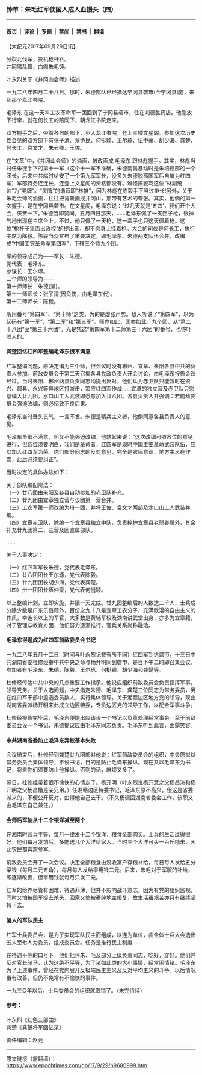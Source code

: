 ### 钟革：朱毛红军使国人成人血馒头（四）

---

#### [首页](../../../..?n9680999) &nbsp;|&nbsp; [评论](../../../../../epoch-comment?n9680999) &nbsp;|&nbsp; [专题](../../../../../epoch-special?n9680999) &nbsp;|&nbsp; [禁闻](../../../../../epoch-news?n9680999) &nbsp;|&nbsp; [禁书](../../../../../books?n9680999) &nbsp;|&nbsp; [翻墙](https://github.com/gfw-breaker/nogfw/blob/master/README.md?n9680999)


<div class="post_content" id="artbody" itemprop="articleBody">
 <!-- article content begin -->
 <p>
  【大纪元2017年09月29日讯】
 </p>
 <p>
  分裂北伐军，投机枪杆吞。
  <br/>
  井冈魔乱舞，血肉朱毛饨。
 </p>
 <p>
  叶永烈关于《井冈山会师》描述
 </p>
 <p>
  一九二八年四月二十八日。那时，朱德部队已经抵达宁冈县砻市(今宁冈县城)，来到那个龙江书院。
 </p>
 <p>
  <ok href="https://www.epochtimes.com/gb/tag/%E6%AF%9B%E6%B3%BD%E4%B8%9C.html">
   毛泽东
  </ok>
  在这一天率工农革命军一团回到了宁冈县砻市，住在刘德胜药店。他刚放下行李，就在何长工的陪同下，朝龙江书院走来。
 </p>
 <p>
  双方握手之后，带着各自的部下，步入龙江书院，登上三楼文星阁。参加这次历史性会见的双方部下有张子清、蔡协民、何挺颖、王尔琢、伍中豪、胡少海、龚楚、何长工、袁文才、朱云卿、王佐。
 </p>
 <p>
  在“文革”中，《井冈山会师》的油画，被改画成
  <ok href="https://www.epochtimes.com/gb/tag/%E6%AF%9B%E6%B3%BD%E4%B8%9C.html">
   毛泽东
  </ok>
  跟林彪握手。其实，林彪当时任朱德手下的第十一军（这个十一军不准确，朱德南昌暴动时是朱培德部的一个团长，后来中共临时给安了一个第九军军长，没多久朱德脱离国军后自编为红四军）军部特务连连长，连登上文星阁的资格都没有。难怪陈毅骂这位“林副统帅”为“灵牌”。“灵牌”的谐音即“林排”，因为林彪在陈毅手下当过排长!另外，关于朱毛会师的油画，往往把背景画成井冈山，那带有艺术的夸张。其实，他俩的第一次握手，是在宁冈县砻市。在文星阁，毛泽东说：“过几天就是‘五四’，我们开个大会，庆贺一下。”朱德当即赞同。五月四日那天，……毛泽东佩了一支匣子枪，很神气地出现在主席台上。不过，他只佩了一天枪，这一辈子也只这天佩着枪。这位“枪杆子里面出政权”的提出者，却不愿身上挂着枪。大会的司仪是何长工，执行主席为陈毅。陈毅当众宣布了重要决定，即毛泽东、朱德两支队伍合并，改编成“中国工农革命军第四军”，下辖三个师九个团。
 </p>
 <p>
  军的领导成员为——军长：朱德。
  <br/>
  党代表：毛泽东。
  <br/>
  参谋长：王尔琢。
  <br/>
  三个师的领导为——
  <br/>
  第十师师长：朱德(兼)。
  <br/>
  第十一师师长：张子清(因负伤，由毛泽东代)。
  <br/>
  第十二师师长：陈毅。
 </p>
 <p>
  所用番号“第四军”、“第十师”之类，为的是虚张声势。敌人听说了“第四军”，以为起码有“第一军”、“第二军”和“第三军”。师亦如此，团亦如此。九个团，从“第二十八团”至“第三十六团”。光是凭这“第四军第十二师第三十六团”的番号，也够吓唬人的。
 </p>
 <h4>
  龚楚回忆红四军整编毛泽东很不满意
 </h4>
 <p>
  红军整编问题，原决定编为三个师，但会议时没有郴州、宜章、耒阳各县中共的负责人参加。前敌委员会于第二天召集各县党政负责人开会讨论，由毛泽东报告会议经过。当时耒阳、郴州两县负责同志均提出反对，他们认为赤卫队只能暂时在资兴、酃县、永兴等县地区打游击，策应红四军作战……宜章的独立营及赤卫队只愿意编入廿九团。水口山工人武装即愿意加入廿八团。各县负责人并强调：若前敌委员会强迫改编，则必招致不良后果。
 </p>
 <p>
  毛泽东当时垂头丧气，一言不发。朱德是精兵主义者，他倒同意各县负责人的意见。
 </p>
 <p>
  毛泽东虽很不满意，但又不能强迫改编，他站起来说：“这次改编可照各位的意见进行，但各位须要明白，我们是革命者，红四军是现时中国主要革命武装队伍，应以加入红四军为荣。你们部分同志的反对意见，完全是农民意识，地方主义在作祟，此后必须要纠正”。
 </p>
 <p>
  当时决定的具体办法如下：
 </p>
 <p>
  关于部队编配辨法：
  <br/>
  （一）廿八团由耒阳及各县自动参加的赤卫队补充。
  <br/>
  （二）廿九团由宜章独立营与该团第一营合并。
  <br/>
  （三）工农军第一师改编为卅一团，并将王佐、袁文才两部及水口山工人武装并编。
  <br/>
  （四）宜章赤卫队，除编一个宜章县独立中队，负责掩护宜章县老弱眷属外，其余补充廿九团第二、三营及团直属部队。
 </p>
 <p>
  ……
 </p>
 <p>
  关于人事决定：
 </p>
 <p>
  （一）红四军军长朱德，党代表毛泽东。
  <br/>
  （二）廿八团团长王尔琢，党代表陈毅。
  <br/>
  （三）廿九团团长胡少海，党代表龚楚。
  <br/>
  （四）卅一团团长伍仲豪，党代表何挺颖。
 </p>
 <p>
  以上整编计划，立即实施，并限一天完成。廿九团整编后的人数达二千人，士兵成分除少数是广东乐昌籍外，百份之九十八是宜章工农分子，充满散漫的自由主义的作风。幸连长以上的军官，大多数是黄埔军校及湖南讲武堂出身，亦多为宜章籍，对于管理与教育方面，他们努力逐渐推行，官兵关系尚称融洽。
 </p>
 <h4>
  毛泽东得逞成为红四军前敌委员会书记
 </h4>
 <p>
  一九二八年五月十二日（时间与叶永烈记载有所不同）红四军到达砻市，十三日中共湖南省委杜修经奉中共中央之命与杨开明同到砻市，是日下午二时即召集会议，参加者有毛泽东、朱德、陈毅、王尔琢、何挺颖、胡少海和龚楚等。
 </p>
 <p>
  杜修经传达中共中央的几点重要工作指示。他说应组织前敌委员会负责指挥军事，领导党务。关于人选问题，中央指定朱德、毛泽东、龚楚三位同志为常务委员，另在红四军干部中遴选委员数人，实行集体领导。关于湘赣边区地方党的领导，现由湖南省委派杨开明来此成立边区特委，专负边区党的领导工作，以配合军事斗争。
 </p>
 <p>
  杜修经报告完毕后，毛泽东便提出应该设一个书记以负责处理经常事务。至于前敌委员会设一个书记，朱德提议应由毛泽东同志负责。毛泽东听到此言，面露笑容。
 </p>
 <h4>
  中共湖南省委防止毛泽东弄权基本失败
 </h4>
 <p>
  会议结束后，杜修经到龚楚廿九团部对他说：红军前敌委员会的组织，中央原拟以常务委员会集体领导，不设书记，目的是防止毛泽东操纵。现在又以毛泽东为书记，将来你们须要防止他操纵。否则的话，麻烦又多了。
 </p>
 <p>
  翌日，杜修经带着很不愉快的心情走了。杨开明（叶永烈说杨开慧之父杨昌济和杨开明之父杨昌楷是亲兄弟。）任湘赣边区特委书记，毛泽东原不高兴。但这是省委派来的，不便公开反对，由得他自己去干。（不久杨调回湖南省委会工作，该职又由毛泽东自己兼任。）
 </p>
 <h4>
  会师后军饷从十二个银洋减至两个
 </h4>
 <p>
  在湘南时官兵平等，每月一律发十二个银洋，粮食全部购买。士兵的生活过得很好，他们每月发饷后，多能送几个大洋给家人。当时三个大洋可买一百斤糙米，因此农民都喜欢参军。
 </p>
 <p>
  前敌委员会开了一次会议。决定全部粮食由没收富户存粮补给，每日每人发给五分菜钱（每月二元五角），每月每人发给零用钱二元。后来，朱毛对于军服的补给，即逐渐改善，但零用钱就每月只发二元。
 </p>
 <p>
  红军的给养尽管有困难，待遇菲薄，但并不影响战斗意志，因为有党的组织监视，同时又怕被国军捉去杀头，回家又怕被豪绅地主报复，故生活虽艰苦亦只有继续坚持下去。
 </p>
 <h4>
  骗人的军队民主
 </h4>
 <p>
  红军士兵委员会，是为了实现军队民主而组成，以连为单位，由全体士兵大会选出五人至七人为委员，组成委员会。任务是推行民主制度……
 </p>
 <p>
  在待遇平等的口号下，他们批评朱、毛及部分上级负责同志，吃好，穿好。他们并反对官长骑马，认为这绝不平等，为了诸如此类的大小事情，经常闹情绪。毛泽东为了上述事件，曾经在党内展开反极端民主主义及反对平均主义的斗争。以后情况虽有改善，但仍不免常有不愉快的事件。
 </p>
 <p>
  一九三○年以后，士兵委员会的组织就取销了。（未完待续）
 </p>
 <h4>
  参考：
 </h4>
 <p>
  叶永烈《红色三部曲》
  <br/>
  龚楚《龚楚将军回忆录》
 </p>
 <p>
  责任编辑：赵元
 </p>
 <!-- article content end -->
 <div id="below_article_ad">
 </div>
</div>


---

原文链接（需翻墙）：https://www.epochtimes.com/gb/17/9/29/n9680999.htm